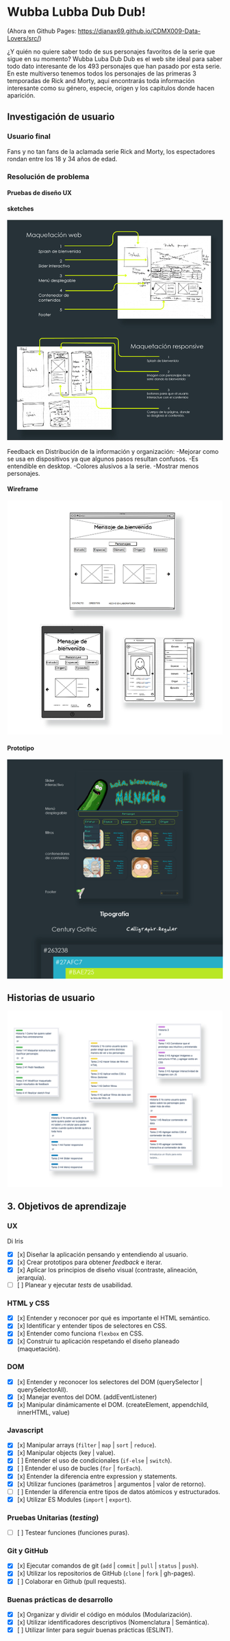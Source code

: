 # Wubba Lubba Dub Dub! 
(Ahora en Github Pages: https://dianax69.github.io/CDMX009-Data-Lovers/src/)

¿Y quién no quiere saber todo de sus personajes favoritos de la serie que sigue en su momento?
Wubba Luba Dub Dub es el web site ideal para saber todo dato interesante de los 493 personajes que han pasado por esta serie.
En este multiverso tenemos todos los personajes de las primeras 3 temporadas de Rick and Morty, aqui encontrarás toda información interesante como su género, especie, origen y los capitulos donde hacen aparición.

## Investigación de usuario

### Usuario final

Fans y no tan fans de la aclamada serie Rick and Morty, los espectadores rondan entre los 18 y 34 años de edad.

### Resolución de problema

#### Pruebas de diseño UX

#### sketches
![sketch](https://github.com/Dianax69/CDMX009-Data-Lovers/blob/develop/src/asset/Maquetado-02.jpg?raw=true)

Feedback en Distribución de la información y organización:
-Mejorar como se usa en dispositivos ya que algunos pasos resultan confusos.
-Es entendible en desktop.
-Colores alusivos a la serie.
-Mostrar menos personajes.

#### Wireframe
![Wireframe](https://github.com/Dianax69/CDMX009-Data-Lovers/blob/develop/src/asset/Maquetado-04.jpg?raw=true)


#### Prototipo
![Prototipo](https://github.com/Dianax69/CDMX009-Data-Lovers/blob/develop/src/asset/Maquetado-03.jpg?raw=true)


## Historias de usuario
![Historias de usuario](https://github.com/Dianax69/CDMX009-Data-Lovers/blob/develop/src/asset/Maquetado-05.jpg?raw=true)


## 3. Objetivos de aprendizaje
### UX
  Di  Iris 
- [x] [x] Diseñar la aplicación pensando y entendiendo al usuario.
- [x] [x] Crear prototipos para obtener _feedback_ e iterar.
- [x] [x] Aplicar los principios de diseño visual (contraste, alineación, jerarquía).
- [ ] [ ] Planear y ejecutar _tests_ de usabilidad.

### HTML y CSS

- [x] [x] Entender y reconocer por qué es importante el HTML semántico.
- [x] [x] Identificar y entender tipos de selectores en CSS.
- [x] [x] Entender como funciona `flexbox` en CSS.
- [x] [x] Construir tu aplicación respetando el diseño planeado (maquetación).

### DOM

- [x] [x] Entender y reconocer los selectores del DOM (querySelector | querySelectorAll).
- [x] [x] Manejar eventos del DOM. (addEventListener)
- [x] [x] Manipular dinámicamente el DOM. (createElement, appendchild, innerHTML, value)

### Javascript

- [x] [x] Manipular arrays (`filter` | `map` | `sort` | `reduce`).
- [x] [x] Manipular objects (key | value).
- [x] [ ] Entender el uso de condicionales (`if-else` | `switch`).
- [x] [ ] Entender el uso de bucles (`for` | `forEach`).
- [x] [x] Entender la diferencia entre expression y statements.
- [x] [x] Utilizar funciones (parámetros | argumentos | valor de retorno).
- [ ] [ ] Entender la diferencia entre tipos de datos atómicos y estructurados.
- [x] [x] Utilizar ES Modules (`import` | `export`).

### Pruebas Unitarias (_testing_)
- [ ] [ ] Testear funciones (funciones puras).

### Git y GitHub
- [x] [x] Ejecutar comandos de git (`add` | `commit` | `pull` | `status` | `push`).
- [x] [x] Utilizar los repositorios de GitHub (`clone` | `fork` | gh-pages).
- [x] [ ] Colaborar en Github (pull requests).

### Buenas prácticas de desarrollo
- [x] [x] Organizar y dividir el código en módulos (Modularización).
- [x] [x] Utilizar identificadores descriptivos (Nomenclatura | Semántica).
- [x] [ ] Utilizar linter para seguir buenas prácticas (ESLINT).
